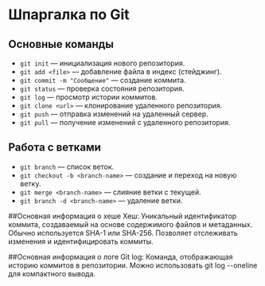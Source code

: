 
# Шпаргалка по Git

## Основные команды

- `git init` — инициализация нового репозитория.
- `git add <file>` — добавление файла в индекс (стейджинг).
- `git commit -m "Сообщение"` — создание коммита.
- `git status` — проверка состояния репозитория.
- `git log` — просмотр истории коммитов.
- `git clone <url>` — клонирование удаленного репозитория.
- `git push` — отправка изменений на удаленный сервер.
- `git pull` — получение изменений с удаленного репозитория.

## Работа с ветками

- `git branch` — список веток.
- `git checkout -b <branch-name>` — создание и переход на новую ветку.
- `git merge <branch-name>` — слияние ветки с текущей.
- `git branch -d <branch-name>` — удаление ветки.

##Основная информация о хеше
Хеш: Уникальный идентификатор коммита, создаваемый на основе содержимого файлов и метаданных. Обычно используется SHA-1 или SHA-256. Позволяет отслеживать изменения и идентифицировать коммиты.

##Основная информация о логе
Git log: Команда, отображающая историю коммитов в репозитории. Можно использовать git log --oneline для компактного вывода.
